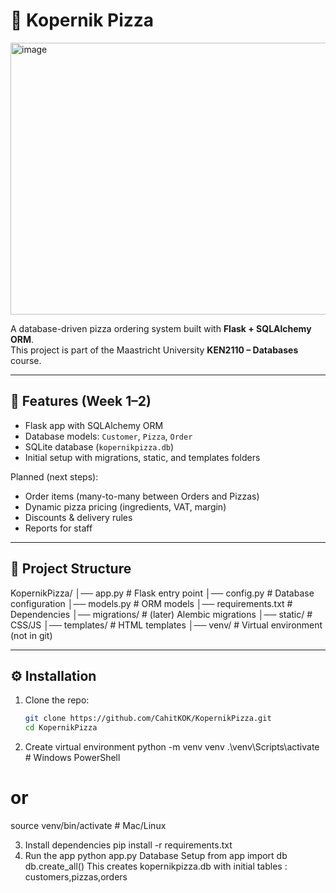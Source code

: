 # 🍕 Kopernik Pizza
<img width="686" height="435" alt="image" src="https://github.com/user-attachments/assets/cb7fea2a-8353-4fa5-bdce-4a424a8c2249" />


A database-driven pizza ordering system built with **Flask + SQLAlchemy ORM**.  
This project is part of the Maastricht University **KEN2110 – Databases** course.  

---

## 🚀 Features (Week 1–2)
- Flask app with SQLAlchemy ORM
- Database models: `Customer`, `Pizza`, `Order`
- SQLite database (`kopernikpizza.db`)
- Initial setup with migrations, static, and templates folders

Planned (next steps):
- Order items (many-to-many between Orders and Pizzas)
- Dynamic pizza pricing (ingredients, VAT, margin)
- Discounts & delivery rules
- Reports for staff

---

## 📂 Project Structure
KopernikPizza/
│── app.py # Flask entry point
│── config.py # Database configuration
│── models.py # ORM models
│── requirements.txt # Dependencies
│── migrations/ # (later) Alembic migrations
│── static/ # CSS/JS
│── templates/ # HTML templates
│── venv/ # Virtual environment (not in git)


---

## ⚙️ Installation

1. Clone the repo:
   ```bash
   git clone https://github.com/CahitKOK/KopernikPizza.git
   cd KopernikPizza
2. Create virtual environment
   python -m venv venv
.\venv\Scripts\activate    # Windows PowerShell
# or
source venv/bin/activate   # Mac/Linux

3. Install dependencies
   pip install -r requirements.txt
4. Run the app
   python app.py
Database Setup
from app import db
db.create_all()
This creates kopernikpizza.db with initial tables : customers,pizzas,orders
